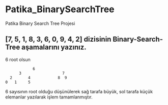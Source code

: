 # Patika_BinarySearchTree
Patika Binary Search Tree Projesi
  
## [7, 5, 1, 8, 3, 6, 0, 9, 4, 2] dizisinin Binary-Search-Tree aşamalarını yazınız.

6 root olsun

                6
          3                  7
      2       4            8  9
    0   1     5
    
   
              
              
6 sayısının root olduğu düşünülerek sağ tarafa büyük, sol tarafa küçük elemanlar yazılarak işlem tamamlanmıştır.

